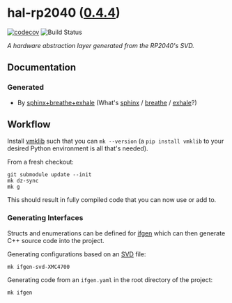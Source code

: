 <!--
    =====================================
    generator=datazen
    version=3.1.4
    hash=da20e64a0df386ea786ade2283fd29ca
    =====================================
-->

# hal-rp2040 ([0.4.4](https://github.com/vkottler/hal-rp2040/releases/tag/0.4.4))

[![codecov](https://codecov.io/gh/vkottler/hal-rp2040/branch/master/graph/badge.svg)](https://codecov.io/gh/vkottler/hal-rp2040)
![Build Status](https://github.com/vkottler/hal-rp2040/actions/workflows/yambs-project.yml/badge.svg)

*A hardware abstraction layer generated from the RP2040's SVD.*

## Documentation

### Generated

* By [sphinx+breathe+exhale](https://vkottler.github.io/cpp/sphinx/hal-rp2040/)
(What's [sphinx](https://www.sphinx-doc.org/en/master/) /
[breathe](https://breathe.readthedocs.io/en/latest/) /
[exhale](https://exhale.readthedocs.io/en/latest/)?)

## Workflow

Install [vmklib](https://github.com/vkottler/vmklib) such that you can
`mk --version` (a `pip install vmklib` to your desired Python environment is
all that's needed).

From a fresh checkout:

```
git submodule update --init
mk dz-sync
mk g
```

This should result in fully compiled code that you can now use or add to.


### Generating Interfaces

Structs and enumerations can be defined for
[ifgen](https://github.com/vkottler/ifgen) which can then generate C++ source
code into the project.

Generating configurations based on an
[SVD](https://github.com/vkottler/ifgen/tree/master/ifgen/data/svd) file:

```
mk ifgen-svd-XMC4700
```

Generating code from an `ifgen.yaml` in the root directory of the project:

```
mk ifgen
```
